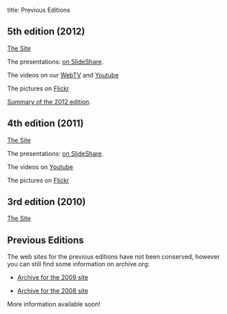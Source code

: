 title: Previous Editions

## 5th edition (2012)

[The Site](http://2012.openworldforum.org/)

The presentations: [on SlideShare](http://fr.slideshare.net/OpenWorldForum/presentations).

The videos on our [WebTV](openworldforum.tv) and [Youtube](http://www.youtube.com/user/OpenWorldForum)

The pictures on [Flickr](http://www.flickr.com/photos/67985356@N07/)

[Summary of the 2012 edition](http://fr.slideshare.net/OpenWorldForum/open-world-forum-2012-outcomes).


## 4th edition (2011)

[The Site](http://2011.openworldforum.org/)

The presentations: [on SlideShare](http://fr.slideshare.net/OpenWorldForum/presentations).

The videos on [Youtube](http://www.youtube.com/user/OpenWorldForum)

The pictures on [Flickr](http://www.flickr.com/photos/67985356@N07/)

## 3rd edition (2010)

[The Site](http://2010.openworldforum.org/)


## Previous Editions

The web sites for the previous editions have not been conserved, however you can still find some information on archive.org:

- [Archive for the 2009 site](http://web.archive.org/web/20091212025904/http://openworldforum.org/?)

- [Archive for the 2008 site](http://web.archive.org/web/20081217024415/http://www.openworldforum.org/)

More information available soon!
